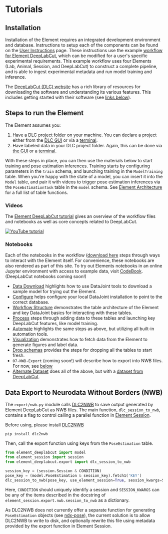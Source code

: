 # Tutorials

## Installation

Installation of the Element requires an integrated development environment and database.
Instructions to setup each of the components can be found on the
[User Instructions](https://datajoint.com/docs/elements/user-guide) page.  These
instructions use the example
[workflow for Element DeepLabCut](https://github.com/datajoint/workflow-deeplabcut),
which can be modified for a user's specific experimental requirements.  This example
workflow uses four Elements (Lab, Animal, Session, and DeepLabCut) to construct a
complete pipeline, and is able to ingest experimental metadata and run model training
and inference.

The [DeepLabCut (DLC) website](https://deeplabcut.github.io/DeepLabCut/README.html) has a
rich library of resources for downloading the software and understanding its various
features. This includes getting started with their software (see
[links below](#steps-to-run-the-element)).

## Steps to run the Element

The Element assumes you:

1. Have a DLC project folder on your machine. You can declare a project either
   from the
   [DLC GUI](https://deeplabcut.github.io/DeepLabCut/docs/PROJECT_GUI.html#video-demos-how-to-launch-and-run-the-project-manager-gui)
   or via a
   [terminal](https://deeplabcut.github.io/DeepLabCut/docs/standardDeepLabCut_UserGuide.html#deeplabcut-in-the-terminal).
1. Have labeled data in your DLC project folder. Again, this can be done via
   [the GUI](https://youtu.be/JDsa8R5J0nQ?t=94)
   or a
   [terminal](https://deeplabcut.github.io/DeepLabCut/docs/standardDeepLabCut_UserGuide.html#deeplabcut-in-the-terminal).

With these steps in place, you can then use the materials below to start training
and pose estimation inferences. Training starts by configuring parameters in the
`train` schema, and launching training in the `ModelTraining` table. When you're happy
with the state of a model, you can insert it into the `Model` table, and pair it with
videos to trigger pose estimation inferences via the `PoseEstimationTask` table
in the `model` schema. See [Element Architecture](./concepts/#element-architecture)
for a full list of table functions.

### Videos

The [Element DeepLabCut tutorial](https://www.youtube.com/watch?v=8FDjTuQ52gQ) gives an
overview of the workflow files and notebooks as well as core concepts related to
DeepLabCut.

[![YouTube tutorial](https://img.youtube.com/vi/8FDjTuQ52gQ/0.jpg)](https://www.youtube.com/watch?v=8FDjTuQ52gQ)

### Notebooks

Each of the notebooks in the workflow
([download here](https://github.com/datajoint/workflow-deeplabcut/tree/main/notebooks)
steps through ways to interact with the Element itself. For convenience, these notebooks
are also rendered as part of this site.
To try out Elements
notebooks in an online Jupyter environment with access to example data, visit
[CodeBook](https://codebook.datajoint.io/). (DeepLabCut notebooks coming soon!)

- [Data Download](./00-DataDownload_Optional.ipynb)
   highlights how to use DataJoint tools to download a sample model for trying out the Element.
- [Configure](./01-Configure.ipynb)
   helps configure your local DataJoint installation to point to the correct database.
- [Workflow Structure](./02-WorkflowStructure_Optional.ipynb) demonstrates the table
   architecture of the Element and key DataJoint basics for interacting with these
   tables.
- [Process](./03-Process.ipynb) steps through adding data to these tables and launching
   key DeepLabCut features, like model training.
- [Automate](./04-Automate_Optional.ipynb)
   highlights the same steps as above, but utilizing all built-in automation tools.
- [Visualization](./05-Visualization_Optional.ipynb)
   demonstrates how to fetch data from the Element to generate figures and label data.
- [Drop schemas](./06-Drop_Optional.ipynb)
   provides the steps for dropping all the tables to start fresh.
- `07-NWB-Export` (coming soon!) will describe how to export into NWB files. For now,
  see [below](./#nwb-export)
- [Alternate Dataset](./09-AlternateDataset.ipynb)
   does all of the above, but with a
   [dataset from DeepLabCut](https://github.com/DeepLabCut/DeepLabCut/tree/master/examples/openfield-Pranav-2018-10-30).

## Data Export to Neurodata Without Borders (NWB)

The `export/nwb.py` module calls [DLC2NWB](https://github.com/DeepLabCut/DLC2NWB/) to
save output generated by Element DeepLabCut as NWB files.
The main function, `dlc_session_to_nwb`, contains a flag to control calling a parallel
function in
[Element Session](https://github.com/datajoint/element-session/blob/main/element_session/export/nwb.py).

Before using, please install [DLC2NWB](https://github.com/DeepLabCut/DLC2NWB/)

```console
pip install dlc2nwb
```

Then, call the export function using keys from the `PoseEstimation` table.

```python
from element_deeplabcut import model
from element_session import session
from element_deeplabcut.export import dlc_session_to_nwb

session_key = (session.Session & CONDITION)
pose_key = (model.PoseEstimation & session_key).fetch1('KEY')
dlc_session_to_nwb(pose_key, use_element_session=True, session_kwargs=SESSION_KWARGS)
```

Here, `CONDITION` should uniquely identify a session and `SESSION_KWARGS` can be any of
the items described in the docstring of `element_session.export.nwb.session_to_nwb`
as a dictionary.

As DLC2NWB does not currently offer a separate function for generating `PoseEstimation`
objects (see [ndx-pose](https://github.com/rly/ndx-pose)), the current solution is to
allow DLC2NWB to write to disk, and optionally rewrite this file using metadata provided
by the export function in Element Session.
